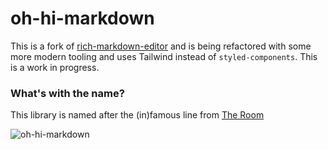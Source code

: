 # oh-hi-markdown

This is a fork of [rich-markdown-editor](https://github.com/outline/rich-markdown-editor) and is being refactored with some more modern tooling and uses Tailwind instead of `styled-components`. This is a work in progress.

### What's with the name?
This library is named after the (in)famous line from [The Room](https://en.wikipedia.org/wiki/The_Room)

![oh-hi-markdown](https://github.com/i4o-oss/oh-hi-markdown/assets/4386534/f2767a80-665a-479b-a992-e7ff246cbfe1)
